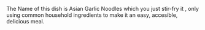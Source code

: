 The Name of this dish is Asian Garlic Noodles which you just stir-fry it , only using common household ingredients to make it an easy, accesible, delicious meal.